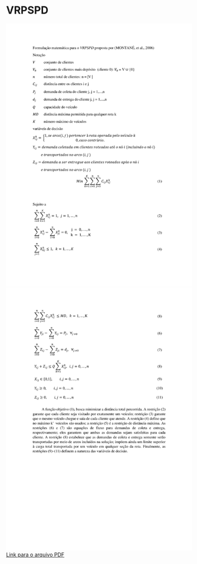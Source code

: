 # VRPSPD

![fórmula matemática](Formulação\Formulação_matemática_para_o_VRPSPD-1.png)
![fórmula matemática](Formulação\Formulação_matemática_para_o_VRPSPD-2.png)
[Link para o arquivo PDF](Formulação\Formulação_matemática_para_o_VRPSPD.pdf)

